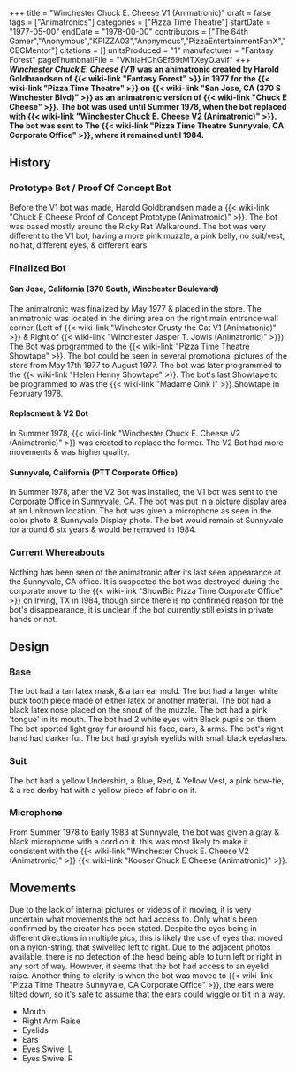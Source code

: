 +++
title = "Winchester Chuck E. Cheese V1 (Animatronic)"
draft = false
tags = ["Animatronics"]
categories = ["Pizza Time Theatre"]
startDate = "1977-05-00"
endDate = "1978-00-00"
contributors = ["The 64th Gamer","Anonymous","KPIZZA03","Anonymous","PizzaEntertainmentFanX","CECMentor"]
citations = []
unitsProduced = "1"
manufacturer = "Fantasy Forest"
pageThumbnailFile = "VKhiaHChGEf69tMTXeyO.avif"
+++
***Winchester Chuck E. Cheese (V1)* was an animatronic created by Harold Goldbrandsen of {{< wiki-link "Fantasy Forest" >}} in 1977 for the {{< wiki-link "Pizza Time Theatre" >}} on {{< wiki-link "San Jose, CA (370 S Winchester Blvd)" >}} as an animatronic version of {{< wiki-link "Chuck E Cheese" >}}.
The bot was used until Summer 1978, when the bot replaced with {{< wiki-link "Winchester Chuck E. Cheese V2 (Animatronic)" >}}. The bot was sent to The {{< wiki-link "Pizza Time Theatre Sunnyvale, CA Corporate Office" >}}, where it remained until 1984.**

## History

### Prototype Bot / Proof Of Concept Bot

Before the V1 bot was made, Harold Goldbrandsen made a {{< wiki-link "Chuck E Cheese Proof of Concept Prototype (Animatronic)" >}}. The bot was based mostly around the Ricky Rat Walkaround. The bot was very different to the V1 bot, having a more pink muzzle, a pink belly, no suit/vest, no hat, different eyes, & different ears.

### Finalized Bot

#### San Jose, California (370 South, Winchester Boulevard)

The animatronic was finalized by May 1977 & placed in the store. The animatronic was located in the dining area on the right main entrance wall corner (Left of {{< wiki-link "Winchester Crusty the Cat V1 (Animatronic)" >}} & Right of {{< wiki-link "Winchester Jasper T. Jowls (Animatronic)" >}}). The Bot was programmed to the {{< wiki-link "Pizza Time Theatre Showtape" >}}. The bot could be seen in several promotional pictures of the store from May 17th 1977 to August 1977. The bot was later programmed to the {{< wiki-link "Helen Henny Showtape" >}}. The bot's last Showtape to be programmed to was the {{< wiki-link "Madame Oink I" >}} Showtape in February 1978.

#### Replacment & V2 Bot

In Summer 1978, {{< wiki-link "Winchester Chuck E. Cheese V2 (Animatronic)" >}} was created to replace the former. The V2 Bot had more movements & was higher quality.

#### Sunnyvale, California (PTT Corporate Office)

In Summer 1978, after the V2 Bot was installed, the V1 bot was sent to the Corporate Office in Sunnyvale, CA. The bot was put in a picture display area at an Unknown location. The bot was given a microphone as seen in the color photo & Sunnyvale Display photo. The bot would remain at Sunnyvale for around 6 six years & would be removed in 1984.

### Current Whereabouts

Nothing has been seen of the animatronic after its last seen appearance at the Sunnyvale, CA office. It is suspected the bot was destroyed during the corporate move to the {{< wiki-link "ShowBiz Pizza Time Corporate Office" >}} on Irving, TX in 1984, though since there is no confirmed reason for the bot's disappearance, it is unclear if the bot currently still exists in private hands or not.

## Design

### Base

The bot had a tan latex mask, & a tan ear mold. The bot had a larger white buck tooth piece made of either latex or another material. The bot had a black latex nose placed on the snout of the muzzle. The bot had a pink 'tongue' in its mouth.
The bot had 2 white eyes with Black pupils on them. The bot sported light gray fur around his face, ears, & arms. The bot's right hand had darker fur. The bot had grayish eyelids with small black eyelashes.

### Suit

The bot had a yellow Undershirt, a Blue, Red, & Yellow Vest, a pink bow-tie, & a red derby hat with a yellow piece of fabric on it.

### Microphone

From Summer 1978 to Early 1983 at Sunnyvale, the bot was given a gray & black microphone with a cord on it. this was most likely to make it consistent with the {{< wiki-link "Winchester Chuck E. Cheese V2 (Animatronic)" >}} {{< wiki-link "Kooser Chuck E Cheese (Animatronic)" >}}.

## Movements

Due to the lack of internal pictures or videos of it moving, it is very uncertain what movements the bot had access to. Only what's been confirmed by the creator has been stated. Despite the eyes being in different directions in multiple pics, this is likely the use of eyes that moved on a nylon-string, that swivelled left to right. Due to the adjacent photos available, there is no detection of the head being able to turn left or right in any sort of way. However, it seems that the bot had access to an eyelid raise. Another thing to clarify is when the bot was moved to {{< wiki-link "Pizza Time Theatre Sunnyvale, CA Corporate Office" >}}, the ears were tilted down, so it's safe to assume that the ears could wiggle or tilt in a way.

- Mouth
- Right Arm Raise
- Eyelids
- Ears
- Eyes Swivel L
- Eyes Swivel R
